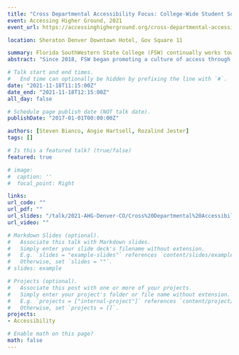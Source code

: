```yaml
---
title: "Cross Departmental Accessibility Focus: College-Wide Student Success and Online Courses"
event: Accessing Higher Ground, 2021
event_url: https://accessinghigherground.org/cross-departmental-accessibility-focus-college-wide-student-success-and-online-courses/

location: Sheraton Denver Downtown Hotel, Gov Square 11

summary: Florida SouthWestern State College (FSW) continually works towards meeting and exceeding the level of access to all students, faculty, and staff to promote equity, diversity, and inclusion within the College. Active relationships and frequent faculty and staff training efforts ensure collaboration and expert guidance throughout the College.
abstract: "Since 2018, FSW began promoting a culture of access through active collaboration between the Library, Academic Schools, Academic Advising, ADAptive Services, Student Engagement, The Learning Center, General Counsel, eLearning, Facilities, & other areas. This cultural change has led to efficiencies in employee & student referrals for assistance through the Early Alert system, provision of accommodations, & the push for Universal Design for Learning & for the College's online presence with courses & public-facing website content. Notably, the deep partnerships between the Office of ADAptive Services & the Office of Information Technology helped to bolster College-Wide accessibility efforts to provide faculty & staff training opportunities for accessible design, along with the inclusion of the DEV 101 Online Certification Process for course development to include instructional designers, accessibility specialists, & librarians in the process to design accessible master online courses."

# Talk start and end times.
#   End time can optionally be hidden by prefixing the line with `#`.
date: "2021-11-18T11:15:00Z"
date_end: "2021-11-18T12:15:00Z"
all_day: false

# Schedule page publish date (NOT talk date).
publishDate: "2017-01-01T00:00:00Z"

authors: [Steven Bianco, Angie Hartsell, Rozalind Jester]
tags: []

# Is this a featured talk? (true/false)
featured: true

# image:
#  caption: ''
#  focal_point: Right

links:
url_code: ""
url_pdf: ""
url_slides: "/talk/2021-AHG-Denver-CO/Cross%20Departmental%20Accessibility%20Focus.pptx"
url_video: ""

# Markdown Slides (optional).
#   Associate this talk with Markdown slides.
#   Simply enter your slide deck's filename without extension.
#   E.g. `slides = "example-slides"` references `content/slides/example-slides.md`.
#   Otherwise, set `slides = ""`.
# slides: example

# Projects (optional).
#   Associate this post with one or more of your projects.
#   Simply enter your project's folder or file name without extension.
#   E.g. `projects = ["internal-project"]` references `content/project/deep-learning/index.md`.
#   Otherwise, set `projects = []`.
projects:
- Accessibility

# Enable math on this page?
math: false
---
```

